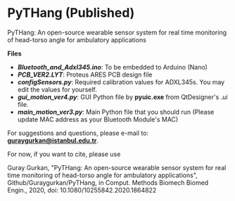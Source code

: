 # PyTHang (Published)

PyTHang: An open-source wearable sensor system for real time monitoring of head-torso angle for
ambulatory applications

**Files**
- ***Bluetooth_and_Adxl345.ino***: To be embedded to Arduino (Nano)
- ***PCB_VER2.LYT***: Proteus ARES PCB design file
- ***configSensors.py***: Required calibration values for ADXL345s. You may edit the values for yourself.
- ***gui_motion_ver4.py***:	GUI Python file by **pyuic.exe** from QtDesigner's *.ui* file.
- ***main_motion_ver3.py***:	Main Python file that you should run (Please update MAC address as your Bluetooth Module's MAC)

For suggestions and questions, please e-mail to: **guraygurkan@istanbul.edu.tr**.

For now, if you want to cite, please use

Guray Gurkan, "PyTHang: An open-source wearable sensor system for real time monitoring of head-torso angle for
ambulatory applications", Github/Guraygurkan/PyTHang, in Comput. Methods Biomech Biomed Engin., 2020, doi: 10.1080/10255842.2020.1864822

